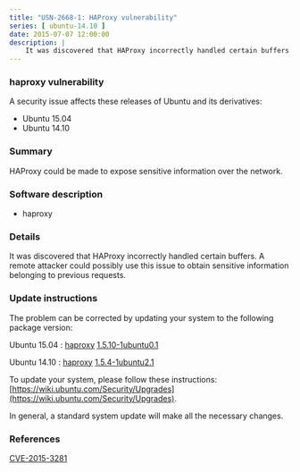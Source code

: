 ```yaml
---
title: "USN-2668-1: HAProxy vulnerability"
series: [ ubuntu-14.10 ]
date: 2015-07-07 12:00:00
description: |
    It was discovered that HAProxy incorrectly handled certain buffers. A remote attacker could possibly use this issue to obtain sensitive information belonging to previous requests. 
--- 
```

 
### haproxy vulnerability

A security issue affects these releases of Ubuntu and its derivatives:

* Ubuntu 15.04
* Ubuntu 14.10

### Summary

HAProxy could be made to expose sensitive information over the network. 

### Software description

* haproxy 

### Details

It was discovered that HAProxy incorrectly handled certain buffers. A remote attacker could possibly use this issue to obtain sensitive information belonging to previous requests. 

### Update instructions

The problem can be corrected by updating your system to the following package version:

Ubuntu 15.04
 : [haproxy](https://launchpad.net/ubuntu/+source/haproxy) <span> [1.5.10-1ubuntu0.1](https://launchpad.net/ubuntu/+source/haproxy/1.5.10-1ubuntu0.1) </span> 

Ubuntu 14.10
 : [haproxy](https://launchpad.net/ubuntu/+source/haproxy) <span> [1.5.4-1ubuntu2.1](https://launchpad.net/ubuntu/+source/haproxy/1.5.4-1ubuntu2.1) </span> 

To update your system, please follow these instructions: [https://wiki.ubuntu.com/Security/Upgrades](https://wiki.ubuntu.com/Security/Upgrades).

In general, a standard system update will make all the necessary changes. 

### References

 [CVE-2015-3281](http://people.ubuntu.com/~ubuntu-security/cve/CVE-2015-3281)
 
